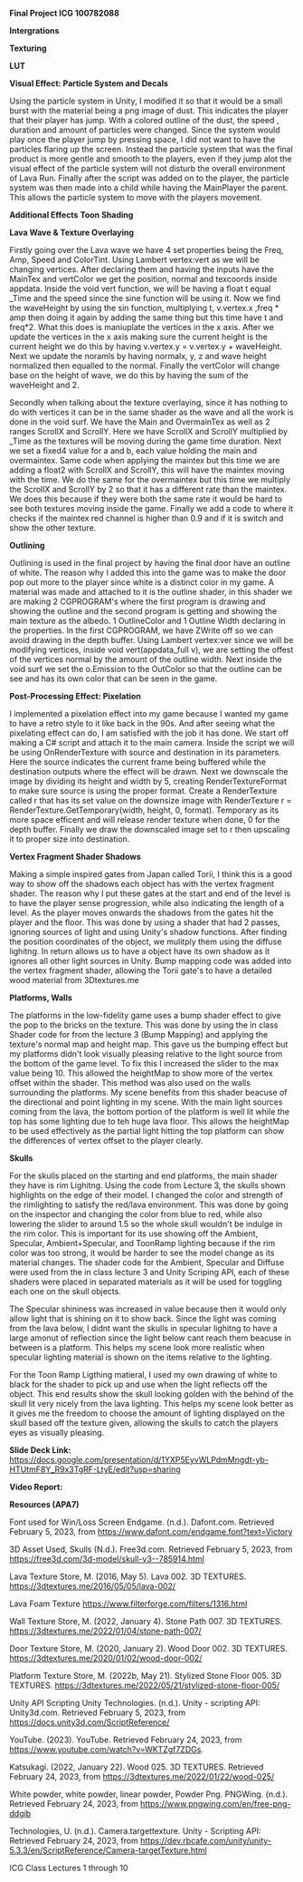 **Final Project ICG 100782088**

**Intergrations**





**Texturing**


**LUT**




**Visual Effect: Particle System and Decals**

Using the particle system in Unity, I modified it so that it would be a small burst with the material being a png image of dust. This 
indicates the player that their player has jump. With a colored outline of the dust, the speed , duration and amount of particles were changed.
Since the system would play once the player jump by pressing space, I did not want to have the particles flaring up the screen. Instead the 
particle system that was the final product is more gentle and smooth to the players, even if they jump alot the visual effect of the particle
system will not disturb the overall environment of Lava Run. Finally after the script was added on to the player, the particle system was then 
made into a child while having the MainPlayer the parent. This allows the particle system to move with the players movement.


**Additional Effects**
**Toon Shading**



**Lava Wave & Texture Overlaying**

Firstly going over the Lava wave we have 4 set properties being the Freq, Amp, Speed and ColorTint. Using Lambert vertex:vert as we will be changing vertices. 
After declaring them and having the inputs have the MainTex and vertColor we get the position, normal and texcoords inside appdata. Inside the void vert function,
we will be having a float t equal _Time and the speed since the sine function will be using it. Now we find the waveHeight by using the sin function, multiplying
t, v.vertex.x ,freq * amp then doing it again by adding the same thing but this time have t and freq*2. What this does is maniuplate the vertices in the x axis.
After we update the vertices in the x axis making sure the current height is the current height we do this by having v.vertex.y = v.vertex.y + waveHeight.
Next we update the noramls by having normalx, y, z and wave height normalized then equalled to the normal. Finally the vertColor will change base on the height of wave, 
we do this by having the sum of the waveHeight and 2.

Secondly when talking about the texture overlaying, since it has nothing to do with vertices it can be in the same shader as the wave and all the work is done in the
void surf. We have the Main and OvermainTex as well as 2 ranges ScrollX and ScrollY. Here we have ScrollX and ScrollY multiplied by _Time as the textures will be moving 
during the game time duration. Next we set a fixed4 value for a and b, each value holding the main and overmaintex. Same code when applying the maintex but this time we are
adding a float2 with ScrollX and ScrollY, this will have the maintex moving with the time. We do the same for the overmaintex but this time we multiply the ScrollX and ScrollY
by 2 so that it has a different rate than the maintex. We does this because if they were both the same rate it would be hard to see both textures moving inside the game. 
Finally we add a code to where it checks if the maintex red channel is higher than 0.9 and if it is switch and show the other texture. 


**Outlining**

Outlining is used in the final project by having the final door have an outline of white. The reason why I added this into the game was to make 
the door pop out more to the player since white is a distinct color in my game. A material was made and attached to it is the outline shader, in this shader 
we are making 2 CGPROGRAM's where the first program is drawing and showing the outline and the second program is getting and showing the main texture as the 
albedo. 1 OutlineColor and 1 Outline Width declaring in the properties. In the first CGPROGRAM, we have ZWrite off so we can avoid drawing in the depth buffer. 
Using Lambert vertex:ver since we will be modifying vertices, inside void vert(appdata_full v), we are setting the offest of the vertices normal by the amount of the 
outline width. Next inside the void surf we set the o.Emission to the OutColor so that the outline can be see and has its own color that can be seen in the game.

**Post-Processing Effect: Pixelation**

I implemented a pixelation effect into my game because I wanted my game to have a retro style to it like back in the 90s. And after seeing what the pixelating effect
can do, I am satisfied with the job it has done. We start off making a C# script and attach it to the main camera. Inside the script we will be using OnRenderTexture
with source and destination in its parameters. Here the source indicates the current frame being buffered while the destination outputs where the effect will be drawn. 
Next we downscale the image by dividing its height and width by 5, creating RenderTextureFormat to make sure source is using the proper format. Create a RenderTexture
called r that has its set value on the downsize image with RenderTexture r = RenderTexture.GetTemporary(width, height, 0, format). Temporary as its more space efficent and 
will release render texture when done, 0 for the depth buffer. Finally we draw the downscaled image set to r then upscaling it to proper size into destination.


**Vertex Fragment Shader Shadows**

Making a simple inspired gates from Japan called Torii, I think this is a good way to show off the shadows each object has with the 
vertex fragment shader. The reason why I put these gates at the start and end of the level is to have the player sense progression, while 
also indicating the length of a level. As the player moves onwards the shadows from the gates hit the player and the floor. This was done 
by using a shader that had 2 passes, ignoring sources of light and using Unity's shadow functions. After finding the position coordinates
of the object, we mulitply them using the diffuse lighitng. In return allows us to have a object have its own shadow as it ignores all other 
light sources in Unity. Bump mapping code was added into the vertex fragment shader, allowing the Torii gate's to have a detailed wood material 
from 3Dtextures.me 

**Platforms, Walls**

The platforms in the low-fidelity game uses a bump shader effect to give the pop to the bricks on the texture. This was done by using the in class Shader code for from the lecture 3 (Bump Mapping) and applying the texture's normal map and height map. This gave us the bumping effect but my platforms didn't look visually pleasing relative to the light source from the bottom of the game level. To fix this I increased the slider to the max value being 10. This allowed the heightMap to show more of the vertex offset within the shader. This method was also used on the walls surrounding the platforms. My scene benefits from this shader beacuse of the directional and point lighting in my scene. With the main light sources coming from the lava, the bottom portion of the platform is well lit while the top has some lighting due to teh huge lava floor. This allows the heightMap to be used effectively as the partial light hitting the top platform can show the differences of vertex offset to the player clearly.

**Skulls**

For the skulls placed on the starting and end platforms, the main shader they have is rim Lighitng. Using the code from Lecture 3, the skulls shown highlights on the edge of their model. I changed the color and strength of the rimlighting to satisfy the red/lava environment. This was done by going on the inspector and changing the color from blue to red, while also lowering the slider to around 1.5 so the whole skull wouldn't be indulge in the rim color. This is important for its use showing off the Ambient, Specular, Ambient+Specular, and ToonRamp lighting because if the rim color was too strong, it would be harder to see the model change as its material changes. The shader code for the Ambient, Specular and Diffuse were used from the in class lecture 3 and Unity Scriping API, each of these shaders were placed in separated materials as it will be used for toggling each one on the skull objects.

The Specular shininess was increased in value because then it would only allow light that is shining on it to show back. Since the light was coming from the lava below, I didnt want the skulls in specular lighitng to have a large amonut of reflection since the light below cant reach them beacuse in between is a platform. This helps my scene look more realistic when specular lighting material is shown on the items relative to the lighting.

For the Toon Ramp Ligthing matieral, I used my own drawing of white to black for the shader to pick up and use when the light reflects off the object. This end results show the skull looking golden with the behind of the skull lit very nicely from the lava lighting. This helps my scene look better as it gives me the freedom to choose the amount of lighting displayed on the skull based off the texture given, allowing the skulls to catch the players eyes as visually pleasing.


**Slide Deck Link:** https://docs.google.com/presentation/d/1YXP5EyvWLPdmMngdt-yb-HTUtmF8Y_R9x3TgRF-LtyE/edit?usp=sharing

**Video Report:** 


**Resources (APA7)**

Font used for Win/Loss Screen Endgame. (n.d.). Dafont.com. Retrieved February 5, 2023, from https://www.dafont.com/endgame.font?text=Victory

3D Asset Used, Skulls (N.d.). Free3d.com. Retrieved February 5, 2023, from https://free3d.com/3d-model/skull-v3--785914.html

Lava Texture Store, M. (2016, May 5). Lava 002. 3D TEXTURES. https://3dtextures.me/2016/05/05/lava-002/

Lava Foam Texture https://www.filterforge.com/filters/1316.html

Wall Texture Store, M. (2022, January 4). Stone Path 007. 3D TEXTURES. https://3dtextures.me/2022/01/04/stone-path-007/

Door Texture Store, M. (2020, January 2). Wood Door 002. 3D TEXTURES. https://3dtextures.me/2020/01/02/wood-door-002/

Platform Texture Store, M. (2022b, May 21). Stylized Stone Floor 005. 3D TEXTURES. https://3dtextures.me/2022/05/21/stylized-stone-floor-005/

Unity API Scripting Unity Technologies. (n.d.). Unity - scripting API: Unity3d.com. Retrieved February 5, 2023, from https://docs.unity3d.com/ScriptReference/

YouTube. (2023). YouTube. Retrieved February 24, 2023, from https://www.youtube.com/watch?v=WKTZgf7ZDGs. 

Katsukagi. (2022, January 22). Wood 025. 3D TEXTURES. Retrieved February 24, 2023, from https://3dtextures.me/2022/01/22/wood-025/ 

White powder, white powder, linear powder, Powder Png. PNGWing. (n.d.). Retrieved February 24, 2023, from https://www.pngwing.com/en/free-png-ddgib 

Technologies, U. (n.d.). Camera.targettexture. Unity - Scripting API: Retrieved February 24, 2023, from https://dev.rbcafe.com/unity/unity-5.3.3/en/ScriptReference/Camera-targetTexture.html 

ICG Class Lectures 1 through 10
